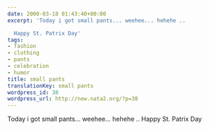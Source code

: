 ```yaml
---
date: 2000-03-18 01:43:40+00:00
excerpt: 'Today i got small pants... weehee... hehehe ..

  Happy St. Patrix Day'
tags:
- fashion
- clothing
- pants
- celebration
- humor
title: small pants
translationKey: small pants
wordpress_id: 38
wordpress_url: http://new.nata2.org/?p=38
---
```


Today i got small pants... weehee... hehehe ..
Happy St. Patrix Day